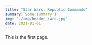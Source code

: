 ```yaml
---
title: "Star Wars: Republic Commando"
summary: Some summary 1
img: "./img/header_swrc.jpg"
date: 2021-01-01
---
```


This is the first page.